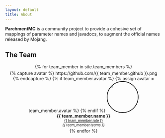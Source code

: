 ```yaml
---
layout: default
title: About
---
```


**ParchmentMC** is a community project to provide a cohesive set of mappings of parameter names and javadocs, to augment the official names released by Mojang.

## The Team

<style>
.team-container {
  margin: 1em auto;
  /* display: grid; */
  /* grid-template-columns: repeat(4, 1fr); */
  /* column-gap: 1em; */
  /* row-gap: 1em; */
  display: flex;
  flex-flow: row wrap;
  justify-content: space-evenly;
  align-content: space-around;
  text-align: center;
}

.team-container .member {
  margin: 0.25em;
}

.team-container .avatar {
  width: 7em;
  height: 7em;
  border: 2px solid black;
  border-radius: 100%;
}

.team-container .name {
  font-weight: bold;
  font-size: 1.0em;
}

.team-container .role {
  font-weight: 500;
  text-decoration: underline;
  font-size: 0.8em;
}

.team-container .teams {
  font-style: italic;
  font-size: 0.8em;
}

@media (max-width)
</style>

<div class="team-container">
{% for team_member in site.team_members %}
  <div class="member">
    {% capture avatar %}
    https://github.com/{{ team_member.github }}.png
    {% endcapture %}
    {% if team_member.avatar %} {% assign avatar = team_member.avatar %} {% endif %}
    <img class="avatar" src="{{ avatar }}">
    <div class="name">{{ team_member.name }}</div>
    <div class="role">{{ team_member.role }}</div>
    <div class="teams">{{ team_member.teams }}</div>
  </div>
{% endfor %}
</div>